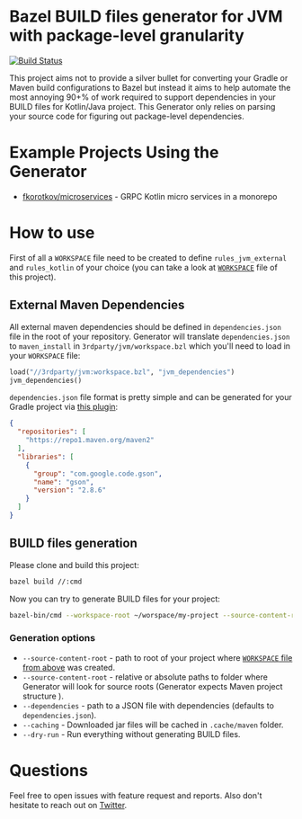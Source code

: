 # Bazel BUILD files generator for JVM with package-level granularity

[![Build Status](https://api.cirrus-ci.com/github/cirruslabs/bazel-project-generator.svg)](https://cirrus-ci.com/github/cirruslabs/bazel-project-generator)

This project aims not to provide a silver bullet for converting your Gradle or Maven build configurations to Bazel but
instead it aims to help automate the most annoying 90+% of work required to support dependencies in your BUILD files 
for Kotlin/Java project. This Generator only relies on parsing your source code for figuring out package-level dependencies.

# Example Projects Using the Generator

* [fkorotkov/microservices](https://github.com/fkorotkov/microservices) - GRPC Kotlin micro services in a monorepo

# How to use

First of all a `WORKSPACE` file need to be created to define `rules_jvm_external` and `rules_kotlin` of your choice
(you can take a look at [`WORKSPACE`](https://github.com/cirruslabs/bazel-project-generator/blob/master/WORKSPACE)
file of this project).

## External Maven Dependencies

All external maven dependencies should be defined in `dependencies.json` file in the root of your repository.
Generator will translate `dependencies.json` to `maven_install` in `3rdparty/jvm/workspace.bzl` which you'll need
to load in your `WORKSPACE` file:

```python
load("//3rdparty/jvm:workspace.bzl", "jvm_dependencies")
jvm_dependencies()
```

`dependencies.json` file format is pretty simple and can be generated for your Gradle project via [this plugin](https://github.com/fkorotkov/gradle-libraries-plugin):

```json
{
  "repositories": [
    "https://repo1.maven.org/maven2"
  ],
  "libraries": [
    {
      "group": "com.google.code.gson",
      "name": "gson",
      "version": "2.8.6"
    }
  ]
}
```

## BUILD files generation

Please clone and build this project:

```bash
bazel build //:cmd 
```

Now you can try to generate BUILD files for your project:

```bash
bazel-bin/cmd --workspace-root ~/worspace/my-project --source-content-root module1/src --source-content-root module2/src
```

### Generation options

* `--source-content-root` - path to root of your project where [`WORKSPACE` file from above](#how-to-use) was created.
* `--source-content-root` - relative or absolute paths to folder where Generator will look for source roots (Generator expects Maven project structure ).
* `--dependencies` - path to a JSON file with dependencies (defaults to `dependencies.json`). 
* `--caching` - Downloaded jar files will be cached in `.cache/maven` folder.
* `--dry-run` - Run everything without generating BUILD files.

# Questions

Feel free to open issues with feature request and reports. Also don't hesitate to reach out on [Twitter](https://twitter.com/fedor).
